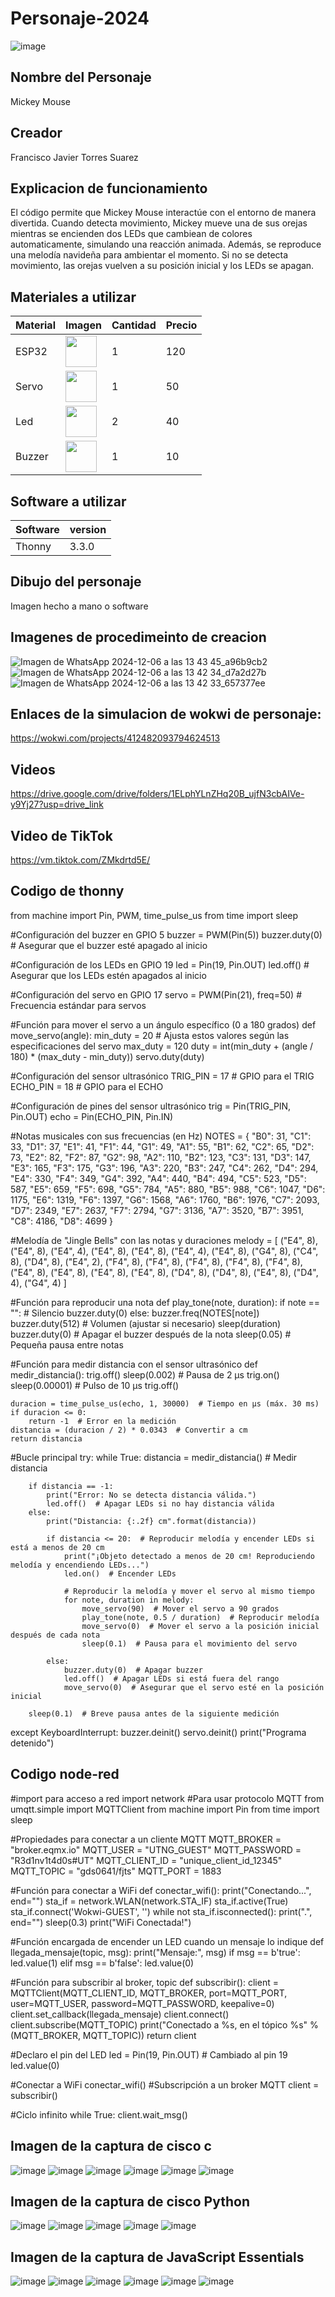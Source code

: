 # Personaje-2024
![image](https://github.com/user-attachments/assets/e29b5e0f-570b-4209-835e-caab9e2f7b16)

## Nombre del Personaje
Mickey Mouse
## Creador
Francisco Javier Torres Suarez


## Explicacion de funcionamiento

El código permite que Mickey Mouse interactúe con el entorno de manera divertida. Cuando detecta movimiento, Mickey mueve una de sus orejas mientras se encienden dos LEDs que cambiean de colores automaticamente, simulando una reacción animada. Además, se reproduce una melodía navideña para ambientar el momento. Si no se detecta movimiento, las orejas vuelven a su posición inicial y los LEDs se apagan. 

## Materiales a utilizar
|Material|Imagen|Cantidad|Precio|
|--|--|--|--|
|ESP32|<img src="https://github.com/user-attachments/assets/2fb063fd-c57e-492e-98c4-027652228051" width="50" />|1|120|
|Servo|<img src="https://github.com/user-attachments/assets/d67ff593-fb93-4d22-81e1-a65a9ee8abc4" width="50" />|1|50|
|Led|<img src="https://github.com/user-attachments/assets/cb4cb7c3-463b-4c8d-8a79-3035dc46dd4f" width="50" />|2|40|
|Buzzer|<img src="https://github.com/user-attachments/assets/cc56f6cf-d453-4dc7-9f74-329fd744fc03" width="50" />|1|10|

## Software a utilizar
|Software|version|
|--|--|
|Thonny|	3.3.0|

## Dibujo del personaje
Imagen hecho a mano o software

## Imagenes de procedimeinto de creacion
![Imagen de WhatsApp 2024-12-06 a las 13 43 45_a96b9cb2](https://github.com/user-attachments/assets/d5690fe8-ee90-47c3-9efc-5c937910144e)
![Imagen de WhatsApp 2024-12-06 a las 13 42 34_d7a2d27b](https://github.com/user-attachments/assets/819cfc73-3f6c-42c6-abee-f15bb1829fb0)
![Imagen de WhatsApp 2024-12-06 a las 13 42 33_657377ee](https://github.com/user-attachments/assets/89399e8c-c246-4c0f-9628-10164fcdac44)


## Enlaces de la simulacion de wokwi de personaje:
https://wokwi.com/projects/412482093794624513

## Videos
https://drive.google.com/drive/folders/1ELphYLnZHq20B_ujfN3cbAIVe-y9Yj27?usp=drive_link

## Video de TikTok
https://vm.tiktok.com/ZMkdrtd5E/

## Codigo de thonny
from machine import Pin, PWM, time_pulse_us
from time import sleep

#Configuración del buzzer en GPIO 5
buzzer = PWM(Pin(5))
buzzer.duty(0)  # Asegurar que el buzzer esté apagado al inicio

#Configuración de los LEDs en GPIO 19
led = Pin(19, Pin.OUT)
led.off()  # Asegurar que los LEDs estén apagados al inicio

#Configuración del servo en GPIO 17
servo = PWM(Pin(21), freq=50)  # Frecuencia estándar para servos

#Función para mover el servo a un ángulo específico (0 a 180 grados)
def move_servo(angle):
    min_duty = 20  # Ajusta estos valores según las especificaciones del servo
    max_duty = 120
    duty = int(min_duty + (angle / 180) * (max_duty - min_duty))
    servo.duty(duty)

#Configuración del sensor ultrasónico
TRIG_PIN = 17  # GPIO para el TRIG
ECHO_PIN = 18  # GPIO para el ECHO

#Configuración de pines del sensor ultrasónico
trig = Pin(TRIG_PIN, Pin.OUT)
echo = Pin(ECHO_PIN, Pin.IN)

#Notas musicales con sus frecuencias (en Hz)
NOTES = {
    "B0": 31,
    "C1": 33, "D1": 37, "E1": 41, "F1": 44, "G1": 49, "A1": 55, "B1": 62,
    "C2": 65, "D2": 73, "E2": 82, "F2": 87, "G2": 98, "A2": 110, "B2": 123,
    "C3": 131, "D3": 147, "E3": 165, "F3": 175, "G3": 196, "A3": 220, "B3": 247,
    "C4": 262, "D4": 294, "E4": 330, "F4": 349, "G4": 392, "A4": 440, "B4": 494,
    "C5": 523, "D5": 587, "E5": 659, "F5": 698, "G5": 784, "A5": 880, "B5": 988,
    "C6": 1047, "D6": 1175, "E6": 1319, "F6": 1397, "G6": 1568, "A6": 1760, "B6": 1976,
    "C7": 2093, "D7": 2349, "E7": 2637, "F7": 2794, "G7": 3136, "A7": 3520, "B7": 3951,
    "C8": 4186, "D8": 4699
}

#Melodía de "Jingle Bells" con las notas y duraciones
melody = [
    ("E4", 8), ("E4", 8), ("E4", 4), 
    ("E4", 8), ("E4", 8), ("E4", 4), 
    ("E4", 8), ("G4", 8), ("C4", 8), ("D4", 8), ("E4", 2),
    ("F4", 8), ("F4", 8), ("F4", 8), ("F4", 8), ("F4", 8), ("E4", 8), ("E4", 8), 
    ("E4", 8), ("E4", 8), ("D4", 8), ("D4", 8), ("E4", 8), ("D4", 4), ("G4", 4)
]

#Función para reproducir una nota
def play_tone(note, duration):
    if note == "":  # Silencio
        buzzer.duty(0)
    else:
        buzzer.freq(NOTES[note])
        buzzer.duty(512)  # Volumen (ajustar si necesario)
    sleep(duration)
    buzzer.duty(0)  # Apagar el buzzer después de la nota
    sleep(0.05)  # Pequeña pausa entre notas

#Función para medir distancia con el sensor ultrasónico
def medir_distancia():
    trig.off()
    sleep(0.002)  # Pausa de 2 µs
    trig.on()
    sleep(0.00001)  # Pulso de 10 µs
    trig.off()
    
    duracion = time_pulse_us(echo, 1, 30000)  # Tiempo en µs (máx. 30 ms)
    if duracion <= 0:
        return -1  # Error en la medición
    distancia = (duracion / 2) * 0.0343  # Convertir a cm
    return distancia

#Bucle principal
try:
    while True:
        distancia = medir_distancia()  # Medir distancia
        
        if distancia == -1:
            print("Error: No se detecta distancia válida.")
            led.off()  # Apagar LEDs si no hay distancia válida
        else:
            print("Distancia: {:.2f} cm".format(distancia))
            
            if distancia <= 20:  # Reproducir melodía y encender LEDs si está a menos de 20 cm
                print("¡Objeto detectado a menos de 20 cm! Reproduciendo melodía y encendiendo LEDs...")
                led.on()  # Encender LEDs
                
                # Reproducir la melodía y mover el servo al mismo tiempo
                for note, duration in melody:
                    move_servo(90)  # Mover el servo a 90 grados
                    play_tone(note, 0.5 / duration)  # Reproducir melodía
                    move_servo(0)  # Mover el servo a la posición inicial después de cada nota
                    sleep(0.1)  # Pausa para el movimiento del servo

            else:
                buzzer.duty(0)  # Apagar buzzer
                led.off()  # Apagar LEDs si está fuera del rango
                move_servo(0)  # Asegurar que el servo esté en la posición inicial

        sleep(0.1)  # Breve pausa antes de la siguiente medición
except KeyboardInterrupt:
    buzzer.deinit()
    servo.deinit()
    print("Programa detenido")
 
## Codigo node-red
#import para acceso a red
import network
#Para usar protocolo MQTT
from umqtt.simple import MQTTClient
from machine import Pin
from time import sleep

#Propiedades para conectar a un cliente MQTT
MQTT_BROKER = "broker.eqmx.io"
MQTT_USER = "UTNG_GUEST"
MQTT_PASSWORD = "R3d1nv1t4d0s#UT"
MQTT_CLIENT_ID = "unique_client_id_12345"
MQTT_TOPIC = "gds0641/fjts"
MQTT_PORT = 1883

#Función para conectar a WiFi
def conectar_wifi():
    print("Conectando...", end="")
    sta_if = network.WLAN(network.STA_IF)
    sta_if.active(True)
    sta_if.connect('Wokwi-GUEST', '')
    while not sta_if.isconnected():
        print(".", end="")
        sleep(0.3)
    print("WiFi Conectada!")

#Función encargada de encender un LED cuando un mensaje lo indique
def llegada_mensaje(topic, msg):
    print("Mensaje:", msg)
    if msg == b'true':
        led.value(1)
    elif msg == b'false':
        led.value(0)

#Función para subscribir al broker, topic
def subscribir():
    client = MQTTClient(MQTT_CLIENT_ID,
                        MQTT_BROKER, 
                        port=MQTT_PORT,
                        user=MQTT_USER,
                        password=MQTT_PASSWORD,
                        keepalive=0)
    client.set_callback(llegada_mensaje)
    client.connect()
    client.subscribe(MQTT_TOPIC)
    print("Conectado a %s, en el tópico %s" % (MQTT_BROKER, MQTT_TOPIC))
    return client

#Declaro el pin del LED
led = Pin(19, Pin.OUT)  # Cambiado al pin 19
led.value(0)

#Conectar a WiFi
conectar_wifi()
#Subscripción a un broker MQTT
client = subscribir()

#Ciclo infinito
while True:
    client.wait_msg()


## Imagen de la captura de cisco c
![image](https://github.com/user-attachments/assets/571b9ac8-cbb7-4cb7-baf7-4079c448bd2c)
![image](https://github.com/user-attachments/assets/55891139-7460-4ec5-b6f5-747d7e50b86b)
![image](https://github.com/user-attachments/assets/ebe707fd-1d37-4687-8cf8-772487000206)
![image](https://github.com/user-attachments/assets/0e98a4d0-8e44-4624-8757-7be5cbe64212)
![image](https://github.com/user-attachments/assets/f829f259-f523-4038-ac7d-dd7eb7781369)
![image](https://github.com/user-attachments/assets/f662d001-8be4-4e89-83de-b93faa5a9f21)






## Imagen de la captura de cisco Python


![image](https://github.com/user-attachments/assets/f98d62de-7c0d-4bfa-a74b-4395530532d2)
![image](https://github.com/user-attachments/assets/5437f9da-dfc9-4e78-b458-1b15e5e41010)
![image](https://github.com/user-attachments/assets/fc60238a-0794-4c7a-aeb2-d73296356b8e)
![image](https://github.com/user-attachments/assets/732fb939-0303-41f4-ab8a-dbd4b709205e)
![image](https://github.com/user-attachments/assets/4f1d2dae-f3d7-43ca-a581-a7f5bfbf0f96)



## Imagen de la captura de JavaScript Essentials
![image](https://github.com/user-attachments/assets/f8748741-67b6-40e3-a980-860c814dba43)
![image](https://github.com/user-attachments/assets/12a867d2-e3a9-4654-b921-83e02856fe51)
![image](https://github.com/user-attachments/assets/e06e9a46-9f3c-44c3-b12b-6c0329538927)
![image](https://github.com/user-attachments/assets/326feddf-272e-4946-ae3a-9fcf61ab343d)
![image](https://github.com/user-attachments/assets/ccccd4ce-93a5-4094-8864-cdcb026fb721)
![image](https://github.com/user-attachments/assets/281720af-1c10-4621-b3f1-8ce3d09fa3f8)

